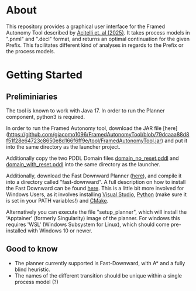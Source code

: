# About
This repository provides a graphical user interface for the Framed Autonomy Tool described by [Acitelli et. al (2025)](https://doi.org/10.1016/j.is.2025.102573).
It takes process models in ".pnml" and ".decl" format, and returns an optimal continuation for the given Prefix.
This facilitates different kind of analyses in regards to the Prefix or the process models.

# Getting Started


## Preliminiaries
The tool is known to work with Java 17.
In order to run the Planner component, python3 is required. 

In order to run the Framed Autonomy tool, download the JAR file [here] (https://github.com/giacomo1096/FramedAutonomyTool/blob/79dcaaa88d8f51f28e64723c8650e8d166f6ff9e/tool/FramedAutonomyTool.jar) and put it into the same directory as the launcher project.

Additionally copy the two PDDL Domain files [domain_no_reset.pddl](https://github.com/giacomo1096/FramedAutonomyTool/blob/79dcaaa88d8f51f28e64723c8650e8d166f6ff9e/tool/domain_no_reset.pddl) and [domain_with_reset.pddl](https://github.com/giacomo1096/FramedAutonomyTool/blob/79dcaaa88d8f51f28e64723c8650e8d166f6ff9e/tool/domain_with_reset.pddl) into the same directory as the launcher.

Additionally, download the Fast Downward Planner ([here](https://www.fast-downward.org/latest/)), and compile it into a directory called "fast-downward". A full description on how to install the Fast Downward can be found [here](https://github.com/aibasel/downward/blob/main/BUILD.md). This is a little bit more involved for Windows Users, as it involves installing [Visual Studio](https://visualstudio.microsoft.com/de/vs/older-downloads/), [Python](https://www.python.org/downloads/windows/) (make sure it is set in your PATH variables!) and [CMake](http://www.cmake.org/download/). 

Alternatively you can execute the file "setup_planner", which will install the 'Apptainer' (formerly Singularity) image of the planner.
For windows this requires 'WSL' (Windows Subsystem for Linux), which should come pre-installed with Windows 10 or newer.

## Good to know
- The planner currently supported is Fast-Downward, with A* and a fully blind heuristic.
- The names of the different transition should be unique within a single process model (?)